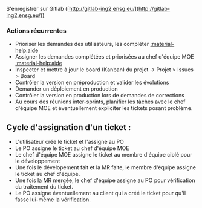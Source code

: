 S'enregistrer sur Gitlab ([http://gitlab-ing2.ensg.eu/](http://gitlab-ing2.ensg.eu/))

### Actions récurrentes

* Prioriser les demandes des utilisateurs, les compléter [:material-help:aide](gitlab/issues/#consultation-des-tickets)
* Assigner les demandes complétées et priorisées au chef d'équipe MOE [:material-help:aide](gitlab/issues/#changer-lassignation-dun-ticket)
* Inspecter et mettre à jour le board (Kanban) du projet -> Projet > Issues > Board
* Contrôler la version en préproduction et valider les évolutions
* Demander un déploiement en production
* Contrôler la version en production lors de demandes de corrections
* Au cours des réunions inter-sprints, planifier les tâches avec le chef d'équipe MOE et éventuellement expliciter les tickets posant problème.


## Cycle d'assignation d'un ticket :

- L'utilisateur crée le ticket et l'assigne au PO
- Le PO assigne le ticket au chef d'équipe MOE
- Le chef d'équipe MOE assigne le ticket au membre d'équipe ciblé pour le développement
- Une fois le dévelopement fait et la MR faite, le membre d'équipe assigne le ticket au chef d'équipe.
- Une fois la MR mergée, le chef d'équipe assigne au PO pour vérification du traitement du ticket.
- Le PO assigne éventuellement au client qui a créé le ticket pour qu'il fasse lui-même la vérification.
